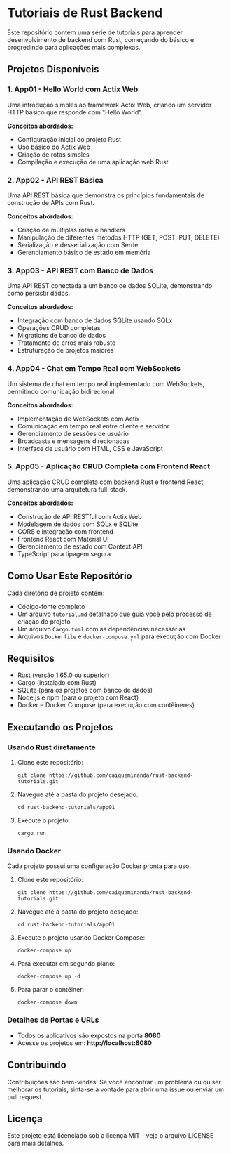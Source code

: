 # Tutoriais de Rust Backend

Este repositório contém uma série de tutoriais para aprender desenvolvimento de backend com Rust, começando do básico e progredindo para aplicações mais complexas.

## Projetos Disponíveis

### 1. App01 - Hello World com Actix Web
Uma introdução simples ao framework Actix Web, criando um servidor HTTP básico que responde com "Hello World".

**Conceitos abordados:**
- Configuração inicial do projeto Rust
- Uso básico do Actix Web
- Criação de rotas simples
- Compilação e execução de uma aplicação web Rust

### 2. App02 - API REST Básica
Uma API REST básica que demonstra os princípios fundamentais de construção de APIs com Rust.

**Conceitos abordados:**
- Criação de múltiplas rotas e handlers
- Manipulação de diferentes métodos HTTP (GET, POST, PUT, DELETE)
- Serialização e desserialização com Serde
- Gerenciamento básico de estado em memória

### 3. App03 - API REST com Banco de Dados
Uma API REST conectada a um banco de dados SQLite, demonstrando como persistir dados.

**Conceitos abordados:**
- Integração com banco de dados SQLite usando SQLx
- Operações CRUD completas
- Migrations de banco de dados
- Tratamento de erros mais robusto
- Estruturação de projetos maiores

### 4. App04 - Chat em Tempo Real com WebSockets
Um sistema de chat em tempo real implementado com WebSockets, permitindo comunicação bidirecional.

**Conceitos abordados:**
- Implementação de WebSockets com Actix
- Comunicação em tempo real entre cliente e servidor
- Gerenciamento de sessões de usuário
- Broadcasts e mensagens direcionadas
- Interface de usuário com HTML, CSS e JavaScript

### 5. App05 - Aplicação CRUD Completa com Frontend React
Uma aplicação CRUD completa com backend Rust e frontend React, demonstrando uma arquitetura full-stack.

**Conceitos abordados:**
- Construção de API RESTful com Actix Web
- Modelagem de dados com SQLx e SQLite
- CORS e integração com frontend
- Frontend React com Material UI
- Gerenciamento de estado com Context API
- TypeScript para tipagem segura

## Como Usar Este Repositório

Cada diretório de projeto contém:
- Código-fonte completo
- Um arquivo `tutorial.md` detalhado que guia você pelo processo de criação do projeto
- Um arquivo `Cargo.toml` com as dependências necessárias
- Arquivos `Dockerfile` e `docker-compose.yml` para execução com Docker

## Requisitos

- Rust (versão 1.65.0 ou superior)
- Cargo (instalado com Rust)
- SQLite (para os projetos com banco de dados)
- Node.js e npm (para o projeto com React)
- Docker e Docker Compose (para execução com contêineres)

## Executando os Projetos

### Usando Rust diretamente

1. Clone este repositório:
   ```
   git clone https://github.com/caiquemiranda/rust-backend-tutorials.git
   ```

2. Navegue até a pasta do projeto desejado:
   ```
   cd rust-backend-tutorials/app01
   ```

3. Execute o projeto:
   ```
   cargo run
   ```

### Usando Docker

Cada projeto possui uma configuração Docker pronta para uso.

1. Clone este repositório:
   ```
   git clone https://github.com/caiquemiranda/rust-backend-tutorials.git
   ```

2. Navegue até a pasta do projeto desejado:
   ```
   cd rust-backend-tutorials/app01
   ```

3. Execute o projeto usando Docker Compose:
   ```
   docker-compose up
   ```

4. Para executar em segundo plano:
   ```
   docker-compose up -d
   ```

5. Para parar o contêiner:
   ```
   docker-compose down
   ```

### Detalhes de Portas e URLs

- Todos os aplicativos são expostos na porta **8080**
- Acesse os projetos em: **http://localhost:8080**

## Contribuindo

Contribuições são bem-vindas! Se você encontrar um problema ou quiser melhorar os tutoriais, sinta-se à vontade para abrir uma issue ou enviar um pull request.

## Licença

Este projeto está licenciado sob a licença MIT - veja o arquivo LICENSE para mais detalhes.